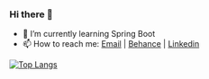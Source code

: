 ### Hi there 👋

<!-- - 🔭 I’m currently working on Front end project -->
- 🌱 I’m currently learning Spring Boot
- 📫 How to reach me: [Email](mailto:Hamza.boulila@outlook.com) | [Behance](https://www.behance.net/hamza-boulila) | [Linkedin](https://www.linkedin.com/in/hamza-boulila/)
<!-- - 👯 I’m looking to collaborate on ... -->
<!-- - 🤔 I’m looking for help with ... -->
<!-- - 💬 Ask me about ... -->
<!-- - 😄 Pronouns: ... -->
<!-- - ⚡ Fun fact: ... -->


[![Top Langs](https://github-readme-stats.vercel.app/api/top-langs/?username=Hamza-Boulila&layout=compact)](https://github.com/Hamza-Boulila/github-readme-stats)

